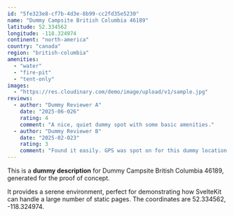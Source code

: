 ```yaml
---
id: "5fe323e8-cf7b-4d3e-8b99-cc2fd35e5230"
name: "Dummy Campsite British Columbia 46189"
latitude: 52.334562
longitude: -118.324974
continent: "north-america"
country: "canada"
region: "british-columbia"
amenities:
  - "water"
  - "fire-pit"
  - "tent-only"
images:
  - "https://res.cloudinary.com/demo/image/upload/v1/sample.jpg"
reviews:
  - author: "Dummy Reviewer A"
    date: "2025-06-026"
    rating: 4
    comment: "A nice, quiet dummy spot with some basic amenities."
  - author: "Dummy Reviewer B"
    date: "2025-02-023"
    rating: 3
    comment: "Found it easily. GPS was spot on for this dummy location."
---
```


This is a **dummy description** for Dummy Campsite British Columbia 46189, generated for the proof of concept.

It provides a serene environment, perfect for demonstrating how SvelteKit can handle a large number of static pages. The coordinates are 52.334562, -118.324974.
